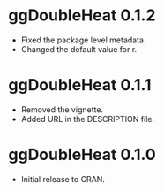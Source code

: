 # ggDoubleHeat 0.1.2

- Fixed the package level metadata.
- Changed the default value for r.

# ggDoubleHeat 0.1.1

- Removed the vignette.
- Added URL in the DESCRIPTION file.

# ggDoubleHeat 0.1.0

- Initial release to CRAN.
